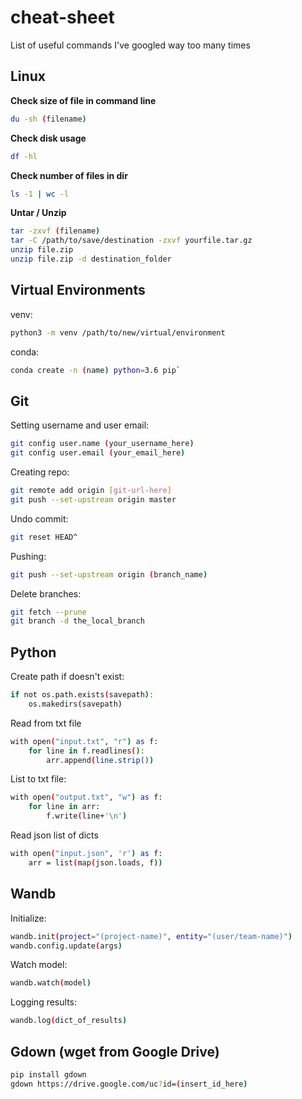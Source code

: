 # cheat-sheet
List of useful commands I've googled way too many times


## Linux
**Check size of file in command line**
```bash
du -sh (filename)
```
**Check disk usage**
```bash
df -hl
```
**Check number of files in dir**
```bash
ls -1 | wc -l
```


**Untar / Unzip**
```bash
tar -zxvf (filename)
tar -C /path/to/save/destination -zxvf yourfile.tar.gz
unzip file.zip
unzip file.zip -d destination_folder
```

## Virtual Environments
venv:
```bash
python3 -m venv /path/to/new/virtual/environment
```
conda:
```bash
conda create -n (name) python=3.6 pip`
```

## Git
Setting username and user email:
```bash
git config user.name (your_username_here)
git config user.email (your_email_here)
```

Creating repo:
```bash
git remote add origin [git-url-here]
git push --set-upstream origin master
```

Undo commit: 
```bash
git reset HEAD^
```

Pushing:
```bash
git push --set-upstream origin (branch_name)
```

Delete branches:
```bash
git fetch --prune
git branch -d the_local_branch
```



## Python
Create path if doesn't exist: 
``` bash
if not os.path.exists(savepath):
    os.makedirs(savepath)
```

Read from txt file
```bash
with open("input.txt", "r") as f:
    for line in f.readlines():
        arr.append(line.strip())
```

List to txt file:
```bash
with open("output.txt", "w") as f:
    for line in arr:
        f.write(line+'\n')
```

Read json list of dicts 
```bash
with open("input.json", 'r') as f:
    arr = list(map(json.loads, f))
```

## Wandb
Initialize:
``` bash
wandb.init(project="(project-name)", entity="(user/team-name)")
wandb.config.update(args)
```

Watch model:
``` bash
wandb.watch(model)
```

Logging results:
``` bash
wandb.log(dict_of_results)
```

## Gdown (wget from Google Drive)
```bash
pip install gdown
gdown https://drive.google.com/uc?id=(insert_id_here)
```
